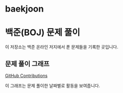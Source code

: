 # baekjoon
# 백준(BOJ) 문제 풀이

이 저장소는 백준 온라인 저지에서 푼 문제들을 기록한 곳입니다.

## 문제 풀이 그래프

[GitHub Contributions](https://www.acmicpc.net/user/svhost1466)

이 그래프는 문제 풀이한 날짜별로 활동을 보여줍니다.
